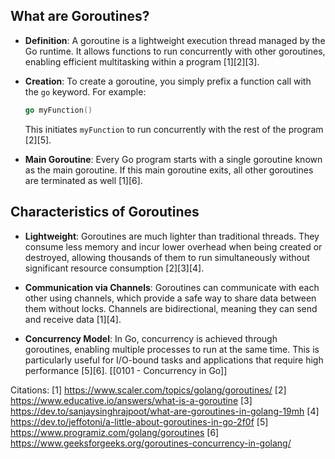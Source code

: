 ## What are Goroutines?

- **Definition**: A goroutine is a lightweight execution thread managed by the Go runtime. It allows functions to run concurrently with other goroutines, enabling efficient multitasking within a program [1][2][3].

- **Creation**: To create a goroutine, you simply prefix a function call with the `go` keyword. For example:
  ```go
  go myFunction()
  ```
  This initiates `myFunction` to run concurrently with the rest of the program [2][5].

- **Main Goroutine**: Every Go program starts with a single goroutine known as the main goroutine. If this main goroutine exits, all other goroutines are terminated as well [1][6].

## Characteristics of Goroutines

- **Lightweight**: Goroutines are much lighter than traditional threads. They consume less memory and incur lower overhead when being created or destroyed, allowing thousands of them to run simultaneously without significant resource consumption [2][3][4].

- **Communication via Channels**: Goroutines can communicate with each other using channels, which provide a safe way to share data between them without locks. Channels are bidirectional, meaning they can send and receive data [1][4].

- **Concurrency Model**: In Go, concurrency is achieved through goroutines, enabling multiple processes to run at the same time. This is particularly useful for I/O-bound tasks and applications that require high performance [5][6].
[[0101 - Concurrency in Go]]

Citations:
[1] https://www.scaler.com/topics/golang/goroutines/
[2] https://www.educative.io/answers/what-is-a-goroutine
[3] https://dev.to/sanjaysinghrajpoot/what-are-goroutines-in-golang-19mh
[4] https://dev.to/jeffotoni/a-little-about-goroutines-in-go-2f0f
[5] https://www.programiz.com/golang/goroutines
[6] https://www.geeksforgeeks.org/goroutines-concurrency-in-golang/